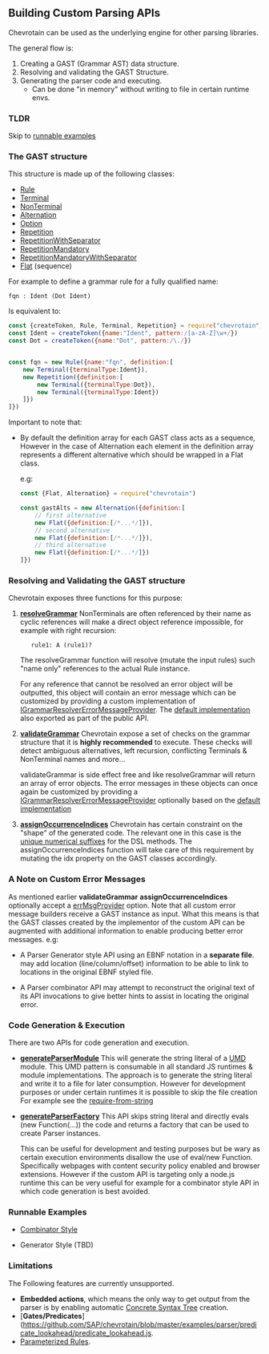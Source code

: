 ## Building Custom Parsing APIs

Chevrotain can be used as the underlying engine for other parsing libraries.

The general flow is:
1. Creating a GAST (Grammar AST) data structure.
1. Resolving and validating the GAST Structure.
1. Generating the parser code and executing.
   - Can be done "in memory" without writing to file in certain runtime envs.

### TLDR

Skip to [runnable examples](https://github.com/SAP/chevrotain/tree/master/examples/custom_apis/)
   
   
### The GAST structure    

This structure is made up of the following classes:

 - [Rule](http://sap.github.io/chevrotain/documentation/2_0_1/classes/rule.html)
 - [Terminal](http://sap.github.io/chevrotain/documentation/2_0_1/classes/terminal.html)
 - [NonTerminal](http://sap.github.io/chevrotain/documentation/2_0_1/classes/nonterminal.html)
 - [Alternation](http://sap.github.io/chevrotain/documentation/2_0_1/classes/alternation.html) 
 - [Option](http://sap.github.io/chevrotain/documentation/2_0_1/classes/option.html)
 - [Repetition](http://sap.github.io/chevrotain/documentation/2_0_1/classes/repetition.html)
 - [RepetitionWithSeparator](http://sap.github.io/chevrotain/documentation/2_0_1/classes/repetitionwithseparator.html)
 - [RepetitionMandatory](http://sap.github.io/chevrotain/documentation/2_0_1/classes/repetitionmandatory.html)
 - [RepetitionMandatoryWithSeparator](http://sap.github.io/chevrotain/documentation/2_0_1/classes/repetitionmandatorywithseparator.html)
 - [Flat](http://sap.github.io/chevrotain/documentation/2_0_1/classes/flat.html) (sequence)

For example to define a grammar rule for a fully qualified name:

```antlr
fqn : Ident (Dot Ident)
```

Is equivalent to:

```javascript
const {createToken, Rule, Terminal, Repetition} = require("chevrotain")
const Ident = createToken({name:"Ident", pattern:/[a-zA-Z]\w+/})
const Dot = createToken({name:"Dot", pattern:/\./})


const fqn = new Rule({name:"fqn", definition:[
    new Terminal({terminalType:Ident}),
    new Repetition({definition:[
        new Terminal({terminalType:Dot}),
        new Terminal({terminalType:Ident})
    ]})
]})
```

Important to note that:

- By default the definition array for each GAST class acts as a sequence,
  However in the case of Alternation each element in the definition array represents a different
  alternative which should be wrapped in a Flat class.
  
  e.g:
  
  ```javascript
  const {Flat, Alternation} = require("chevrotain")
  
  const gastAlts = new Alternation({definition:[  
      // first alternative
      new Flat({definition:[/*...*/]}),
      // second alternative
      new Flat({definition:[/*...*/]}),
      // third alternative
      new Flat({definition:[/*...*/]})
  ]})
  ```


### Resolving and Validating the GAST structure

Chevrotain exposes three functions for this purpose:

1. [**resolveGrammar**](http://sap.github.io/chevrotain/documentation/2_0_1/globals.html#resolvegrammar)
   NonTerminals are often referenced by their name as cyclic references will make
   a direct object reference impossible, for example with right recursion:
   ```antlr
      rule1: A (rule1)?
   ``` 
   The resolveGrammar function will resolve (mutate the input rules) such "name only" references
   to the actual Rule instance.
   
   For any reference that cannot be resolved an error object will be outputted, 
   this object will contain an error message which can be customized by providing
   a custom implementation of [IGrammarResolverErrorMessageProvider](http://sap.github.io/chevrotain/documentation/2_0_1/interfaces/igrammarresolvererrormessageprovider.html).
   The [default implementation](http://sap.github.io/chevrotain/documentation/2_0_1/globals.html#defaultgrammarresolvererrorprovider) also exported as part of the public API.
   
   
1. [**validateGrammar**](http://sap.github.io/chevrotain/documentation/2_0_1/globals.html#validategrammar)
   Chevrotain expose a set of checks on the grammar structure that it is **highly recommended** to execute.
   These checks will detect ambiguous alternatives, left recursion, conflicting Terminals & NonTerminal names and more...
   
   validateGrammar is side effect free and like resolveGrammar will return an array of error objects.
   The error messages in these objects can once again be customized by providing a [IGrammarResolverErrorMessageProvider](http://sap.github.io/chevrotain/documentation/2_0_1/interfaces/igrammarvalidatorerrormessageprovider.html) 
   optionally based on the [default implementation](http://sap.github.io/chevrotain/documentation/2_0_1/globals.html#defaultgrammarvalidatorerrorprovider)  
    
1. [**assignOccurrenceIndices**](http://sap.github.io/chevrotain/documentation/2_0_1/globals.html#assignoccurrenceindices)
   Chevrotain has certain constraint on the "shape" of the generated code. The relevant one in this case is the [unique numerical suffixes](http://sap.github.io/chevrotain/website/FAQ.html#NUMERICAL_SUFFIXES) for the DSL methods.
   The assignOccurrenceIndices function will take care of this requirement by mutating the idx property on the GAST classes accordingly.
   
   
### A Note on Custom Error Messages

As mentioned earlier **validateGrammar** **assignOccurrenceIndices** optionally accept
a [errMsgProvider](http://sap.github.io/chevrotain/documentation/2_0_1/globals.html#validategrammar) option.
Note that all custom error message builders receive a GAST instance as input. What this means is that
the GAST classes created by the implementor of the custom API can be augmented with additional information to enable
producing better error messages. e.g:

- A Parser Generator style API using an EBNF notation in a **separate file**.
  may add location (line/column/offset) information to be able to link to locations in the original EBNF styled file.
  
- A Parser combinator API may attempt to reconstruct the original text of its API invocations to give better hints
  to assist in locating the original error.     


### Code Generation & Execution     

There are two APIs for code generation and execution.

- [**generateParserModule**](http://sap.github.io/chevrotain/documentation/2_0_1/globals.html#generateparsermodule)
  This will generate the string literal of a [UMD](https://github.com/umdjs/umd) module.
  This UMD pattern is consumable in all standard JS runtimes & module implementations.
  The approach is to generate the string literal and write it to a file for later consumption.
  However for development purposes or under certain runtimes it is possible to skip the file creation
  For example see the [require-from-string](https://github.com/floatdrop/require-from-string)

- [**generateParserFactory**](http://sap.github.io/chevrotain/documentation/2_0_1/globals.html#generateparserfactory)
  This API skips string literal and directly evals (new Function(...)) the code and returns
  a factory that can be used to create Parser instances.
  
  This can be useful for development and testing purposes but be wary
  as certain execution environments disallow the use of eval/new Function.
  Specifically webpages with content security policy enabled and browser extensions.
  However if the custom API is targeting only a node.js runtime this can be very
  useful for example for a combinator style API in which code generation is best
  avoided.
  
   
### Runnable Examples

- [Combinator Style](https://github.com/SAP/chevrotain/tree/master/examples/custom_apis/combinator)

- Generator Style (TBD)


### Limitations 

The Following features are currently unsupported.

- **Embedded actions**, which means the only way to get output from the parser is by enabling automatic [Concrete Syntax Tree](http://sap.github.io/chevrotain/website/Deep_Dive/concrete_syntax_tree.html) creation.
- [**Gates/Predicates**](https://github.com/SAP/chevrotain/blob/master/examples/parser/predicate_lookahead/predicate_lookahead.js.
- [Parameterized Rules](https://github.com/SAP/chevrotain/blob/master/examples/parser/parametrized_rules/parametrized.js). 
